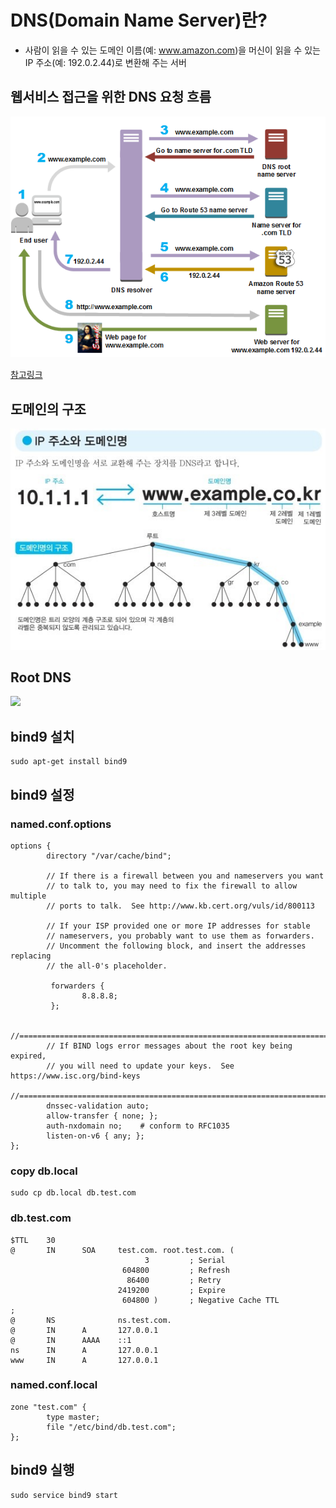 # DNS(Domain Name Server)란? 
-  사람이 읽을 수 있는 도메인 이름(예: www.amazon.com)을 머신이 읽을 수 있는 IP 주소(예: 192.0.2.44)로 변환해 주는 서버


## 웹서비스 접근을 위한 DNS 요청 흐름
![웹서비스 접근을 위한 DNS 요청 흐름](https://github.com/JinYongHwa/operating_system/raw/master/dns/dns_aws.png)

[참고링크](https://aws.amazon.com/ko/route53/what-is-dns/)

## 도메인의 구조
![도메인의 구조](https://github.com/JinYongHwa/operating_system/raw/master/dns/domain.jpg)

## Root DNS
![](https://upload.wikimedia.org/wikipedia/commons/thumb/e/ee/Root-current.svg/1000px-Root-current.svg.png)


## bind9 설치

```
sudo apt-get install bind9
```

## bind9 설정

### named.conf.options
```
options {
        directory "/var/cache/bind";

        // If there is a firewall between you and nameservers you want
        // to talk to, you may need to fix the firewall to allow multiple
        // ports to talk.  See http://www.kb.cert.org/vuls/id/800113

        // If your ISP provided one or more IP addresses for stable
        // nameservers, you probably want to use them as forwarders.
        // Uncomment the following block, and insert the addresses replacing
        // the all-0's placeholder.

         forwarders {
                8.8.8.8;
         };

        //========================================================================
        // If BIND logs error messages about the root key being expired,
        // you will need to update your keys.  See https://www.isc.org/bind-keys
        //========================================================================
        dnssec-validation auto;
        allow-transfer { none; };
        auth-nxdomain no;    # conform to RFC1035
        listen-on-v6 { any; };
};
```

### copy db.local 
```
sudo cp db.local db.test.com
```

### db.test.com
```
$TTL    30
@       IN      SOA     test.com. root.test.com. (
                              3         ; Serial
                         604800         ; Refresh
                          86400         ; Retry
                        2419200         ; Expire
                         604800 )       ; Negative Cache TTL
;
@       NS              ns.test.com.
@       IN      A       127.0.0.1
@       IN      AAAA    ::1
ns      IN      A       127.0.0.1
www     IN      A       127.0.0.1
```

### named.conf.local
```
zone "test.com" {
        type master;
        file "/etc/bind/db.test.com";
};
```




## bind9 실행

```
sudo service bind9 start
```
